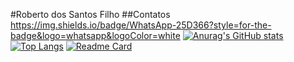 #Roberto dos Santos Filho
##Contatos
https://img.shields.io/badge/WhatsApp-25D366?style=for-the-badge&logo=whatsapp&logoColor=white
[![Anurag's GitHub stats](https://github-readme-stats.vercel.app/api?username=robertotheto&show_icons=true&theme=tokyonight)](https://github.com/anuraghazra/github-readme-stats)
[![Top Langs](https://github-readme-stats.vercel.app/api/top-langs/?username=robertotheto)](https://github.com/anuraghazra/github-readme-stats)
[![Readme Card](https://github-readme-stats.vercel.app/api/pin/?username=robertotheto&repo=clone-discord)](https://github.com/anuraghazra/github-readme-stats)
